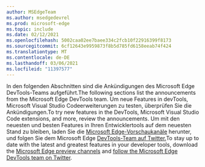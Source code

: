 ```yaml
---
author: MSEdgeTeam
ms.author: msedgedevrel
ms.prod: microsoft-edge
ms.topic: include
ms.date: 02/12/2021
ms.openlocfilehash: 5002caa02ee7baee334c2fcb10f22916399f8173
ms.sourcegitcommit: 6cf12643e9959873f8b5d785fd6158eeab74f424
ms.translationtype: MT
ms.contentlocale: de-DE
ms.lasthandoff: 03/06/2021
ms.locfileid: "11397577"
---
```

<span data-ttu-id="2f047-101">In den folgenden Abschnitten sind die Ankündigungen des Microsoft Edge DevTools-Teams aufgeführt.</span><span class="sxs-lookup"><span data-stu-id="2f047-101">The following sections list the announcements from the Microsoft Edge DevTools team.</span></span>  <span data-ttu-id="2f047-102">Um neue Features in devTools, Microsoft Visual Studio Codeerweiterungen zu testen, überprüfen Sie die Ankündigungen.</span><span class="sxs-lookup"><span data-stu-id="2f047-102">To try new features in the DevTools, Microsoft Visual Studio Code extensions, and more, review the announcements.</span></span>  <span data-ttu-id="2f047-103">Um mit den neuesten und besten Features in Ihren Entwicklertools auf dem neuesten Stand zu bleiben, laden Sie die [Microsoft Edge-Vorschaukanäle][MicrosoftEdgePreviewChannels] herunter, und folgen Sie dem Microsoft Edge [DevTools-Team auf Twitter.][EdgeDevToolsTwitterAccount]</span><span class="sxs-lookup"><span data-stu-id="2f047-103">To stay up to date with the latest and greatest features in your developer tools, download the [Microsoft Edge preview channels][MicrosoftEdgePreviewChannels] and [follow the Microsoft Edge DevTools team on Twitter][EdgeDevToolsTwitterAccount].</span></span>

<!-- links -->  

[MicrosoftEdgePreviewChannels]: https://www.microsoftedgeinsider.com/download "Microsoft Edge Preview Channels"  

[EdgeDevToolsTwitterAccount]: https://twitter.com/EdgeDevTools "@EdgeDevTools, Twitter-Konto"  
